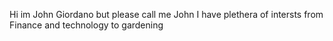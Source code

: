 Hi im John Giordano but please call me John
I have plethera of intersts from Finance and technology to gardening
